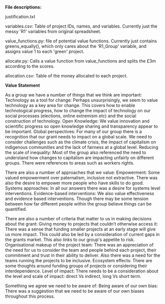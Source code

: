 **File descriptions:**

justification.txt

variables.csv: Table of project IDs, names, and variables. Currently just the messy 'R1' variables from original spreadsheet.

value_functions.py: file of potential value functions. Currently just contains greens_equally(), which only cares about the 'R1_Group' variable, and assigns value 1 to each 'green' project.

allocate.py: Calls a value function from value_functions and splits the £3m according to the scores.

allocation.csv: Table of the money allocated to each project.

**Value Statement** 

As a group we have a number of things that we think are important:
Technology as a tool for change: Perhaps unsurprisingly, we seem to value technology as a key area for change. This covers how to enable technological progress, how to change the impact of technology on our social processes (elections, online extremism etc) and the social construction of technology.
Open Knowledge: We value innovation and scientific progress so open knowledge sharing and transparency appear to be important. 
Global perspectives: For many of our group there is a recognition that our grant needs to impact on a global scale. We need to consider challenges such as the climate crisis, the impact of capitalism on indigenous communities and the lack of fairness at a global level. 
Reducing the scale of inequality: Most of the group also referenced the need to understand how changes to capitalism are impacting unfairly on different groups. There were references to areas such as workers rights. 

There are also a number of approaches that we value:
Empowerment: Some valued empowerment over paternalism, inclusive not extractive. There was also the desire to empower more people who have skills to do good.
Systems approaches: In all our answers there was a desire for systems level interventions. 
Evidence-based interventions: We also value effectiveness and evidence based interventions. Though there may be some tension between how far different people within the group believe things can be quantified. 

There are also a number of criteria that matter to us in making decisions about the grant: 
Giving money to projects that couldn’t otherwise access it: There was a sense that funding smaller projects at an early stage will give us more impact. This could also be led by a consideration of current gaps in the grants market. This also links to our group's appetite to risk.
Organisational makeup of the project team: There was an appreciation of the need for us to consider the team and people behind each project, their commitment and trust in their ability to deliver. Also there was a need for the teams running the projects to be inclusive.
Ecosystem effects: There are some thoughts around funding groups of projects or considering their interdependence.
Level of impact: There needs to be a consideration about the level and scale of impact: direct Vs indirect, long Vs short term.


Something we agree we need to be aware of:
Being aware of our own bias: There was a suggestion that we need to be aware of our own biases throughout this process.


